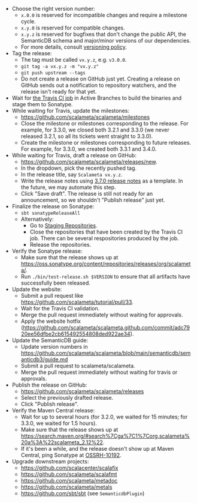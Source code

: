 * Choose the right version number:
  * `x.0.0` is reserved for incompatible changes and require a milestone cycle.
  * `x.y.0` is reserved for compatible changes.
  * `x.y.z` is reserved for bugfixes that don't change the public API,
    the SemanticDB schema and major/minor versions of our dependencies.
  * For more details, consult [versioning policy](VERSIONING.md).
* Tag the release:
  * The tag must be called `vx.y.z`, e.g. `v3.0.0`.
  * `git tag -a vx.y.z -m "vx.y.z"`
  * `git push upstream --tags`
  * Do not create a release on GitHub just yet. Creating a release on GitHub
    sends out a notification to repository watchers, and the release isn't ready
    for that yet.
* Wait for [the Travis CI job](https://travis-ci.org/scalameta/scalameta/branches)
  in Active Branches to build the binaries and stage them to Sonatype.
* While waiting for Travis, update the milestones:
  * https://github.com/scalameta/scalameta/milestones
  * Close the milestone or milestones corresponding to the release.
    For example, for 3.3.0, we closed both 3.2.1 and 3.3.0 (we never
    released 3.2.1, so all its tickets went straight to 3.3.0).
  * Create the milestone or milestones corresponding to future releases.
    For example, for 3.3.0, we created both 3.3.1 and 3.4.0.
* While waiting for Travis, draft a release on GitHub:
  * https://github.com/scalameta/scalameta/releases/new.
  * In the dropdown, pick the recently pushed tag.
  * In the release title, say `Scalameta vx.y.z`.
  * Write the release notes using [3.7.0 release notes](https://github.com/scalameta/scalameta/releases/edit/v3.7.0)
    as a template. In the future, we may automate this step.
  * Click "Save draft". The release is still not ready for an announcement,
    so we shouldn't "Publish release" just yet.
* Finalize the release on Sonatype:
  * `sbt sonatypeReleaseAll`
  * Alternatively:
    * Go to [Staging Repositories](https://oss.sonatype.org/#stagingRepositories).
    * Close the repositories that have been created by the Travis CI job.
      There can be several respositories produced by the job.
    * Release the repositories.
* Verify the Sonatype release:
  * Make sure that the release shows up at https://oss.sonatype.org/content/repositories/releases/org/scalameta/.
  * Run `./bin/test-release.sh $VERSION` to ensure that all artifacts have successfully been released.
* Update the website:
  * Submit a pull request like https://github.com/scalameta/tutorial/pull/33.
  * Wait for the Travis CI validation.
  * Merge the pull request immediately without waiting for approvals.
  * Apply the website hotfix (https://github.com/scalameta/scalameta.github.com/commit/adc7920ee56dfbe2cb615492554808ded922ae34).
* Update the SemanticDB guide:
  * Update version numbers in https://github.com/scalameta/scalameta/blob/main/semanticdb/semanticdb3/guide.md
  * Submit a pull request to scalameta/scalameta.
  * Merge the pull request immediately without waiting for travis or approvals.
* Publish the release on GitHub:
  * https://github.com/scalameta/scalameta/releases
  * Select the previously drafted release.
  * Click "Publish release".
* Verify the Maven Central release:
  * Wait for up to several hours (for 3.2.0, we waited for 15 minutes;
    for 3.3.0, we waited for 1.5 hours).
  * Make sure that the release shows up at https://search.maven.org/#search%7Cga%7C1%7Corg.scalameta%20a%3A%22scalameta_2.12%22.
  * If it's been a while, and the release doesn't show up at Maven Central,
    ping Sonatype at [OSSRH-10192](https://issues.sonatype.org/browse/OSSRH-10192).
* Upgrade downstream projects:
  * https://github.com/scalacenter/scalafix
  * https://github.com/scalameta/scalafmt
  * https://github.com/scalameta/metadoc
  * https://github.com/scalameta/metals
  * https://github.com/sbt/sbt (see `SemanticdbPlugin`)
